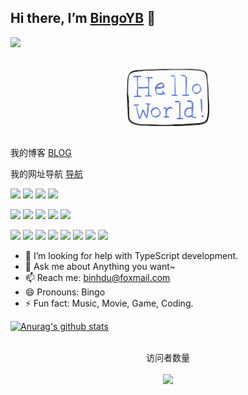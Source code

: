 ## Hi there, I’m [BingoYB](https://bingoYB.github.io/) 👋

<p>
  <img src="https://visitor-badge.laobi.icu/badge?page_id=Bingo.readme">
</p>

<p align="center">
  <img src="https://github.com/bingoYB/bingoYB/blob/main/hello-world.gif" width="30%">
</p>

我的博客 [BLOG](https://github.com/bingoYB/learn-blog)

我的网址导航 [导航](https://bingoyb.github.io/website-navigation/#/)

[![](https://img.shields.io/badge/Windows-10-2376bc?style=flat-square&logo=windows&logoColor=ffffff)](https://www.microsoft.com/windows/get-windows-10)
[![](https://img.shields.io/badge/IDE-Visual%20Studio%20Code-blue?style=flat-square&logo=visual-studio-code&logoColor=ffffff)](https://code.visualstudio.com/)
[![](https://img.shields.io/badge/Intellij-Idea-blue?style=flat-square&logo=intellijidea&logoColor=000000)](https://www.jetbrains.com/idea/)
[![](https://img.shields.io/badge/IDE-WebStorm-blue?style=flat-square&logo=jetbrains&logoColor=ffffff)](https://www.jetbrains.com/webstorm/)


[![](https://img.shields.io/badge/-JavaScript-f7e018?style=flat-square&logo=javascript&logoColor=white)](https://www.ecma-international.org/)
[![](https://img.shields.io/badge/-HTML5-E34F26?style=flat-square&logo=html5&logoColor=white)](https://html.spec.whatwg.org/)
[![](https://img.shields.io/badge/-CSS3-1572B6?style=flat-square&logo=css3&logoColor=white)](https://www.w3.org/Style/CSS/)
[![](https://img.shields.io/badge/TypeScript-cb3837?style=flat-square&logo=TypeScript&logoColor=ffffff)](https://www.typescriptlang.org/)
[![](https://img.shields.io/badge/Shell-f05032?style=flat-square&logo=powershell&logoColor=ffffff)](https://www.shell.com/)


[![](https://img.shields.io/badge/-NPM-cb3837?style=flat-square&logo=npm&logoColor=white)](https://npmjs.com/)
[![](https://img.shields.io/badge/-Git-f05032?style=flat-square&logo=git&logoColor=white)](https://git-scm.com/)
[![](https://img.shields.io/badge/-Linux-fcc624?style=flat-square&logo=linux&logoColor=white)](https://www.linuxfoundation.org/)
[![](https://img.shields.io/badge/-Vue.js-4fc08d?style=flat-square&logo=vue.js&logoColor=ffffff)](https://vuejs.org/)
[![](https://img.shields.io/badge/React-cb3837?style=flat-square&logo=React&logoColor=ffffff)](https://reactjs.org/)
[![](https://img.shields.io/badge/-Electron-6DB33F?style=flat-square&logo=electron&logoColor=ffffff)](https://www.electronjs.org/)
[![](https://img.shields.io/badge/-Node.js-43853d?style=flat-square&logo=node.js&logoColor=ffffff)](https://nodejs.org/)
[![](https://img.shields.io/badge/-Nginx-269539?style=flat-square&logo=nginx&logoColor=ffffff)](https://nginx.org/)


- 🤔 I’m looking for help with TypeScript development.
- 💬 Ask me about Anything you want~
- 📫 Reach me: binhdu@foxmail.com
- 😄 Pronouns: Bingo 
- ⚡ Fun fact: Music, Movie, Game, Coding.


[![Anurag's github stats](https://github-readme-stats.vercel.app/api?username=bingoYB)](https://github.com/anuraghazra/github-readme-stats)


<p align="center"> 
  <br>
  访问者数量<br><br>
  <img src="https://counter-bingo.glitch.me/count.svg" />
</p>

<!-- <p>
  <img src="https://github.com/bingoYB/bingoYB/blob/main/lurking-cat.gif">
</p> -->
